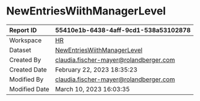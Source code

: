 



# NewEntriesWiithManagerLevel

|Report ID|55410e1b-6438-4aff-9cd1-538a53102878|
| :--- | :--- |
|Workspace|[HR](../Workspaces/HR.md)|
|Dataset|[NewEntriesWiithManagerLevel](../Datasets/NewEntriesWiithManagerLevel.md)|
|Created By|claudia.fischer-mayer@rolandberger.com|
|Created Date|February 22, 2023 18:35:23|
|Modified By|claudia.fischer-mayer@rolandberger.com|
|Modified Date|March 10, 2023 16:03:35|
